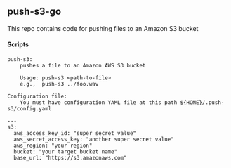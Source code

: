 ## push-s3-go

This repo contains code for pushing files to an Amazon S3 bucket

#### Scripts
```
push-s3:
    pushes a file to an Amazon AWS S3 bucket

    Usage: push-s3 <path-to-file>
    e.g.,  push-s3 ../foo.wav

Configuration file:
    You must have configuration YAML file at this path ${HOME}/.push-s3/config.yaml

---
s3:
  aws_access_key_id: "super secret value"
  aws_secret_access_key: "another super secret value"
  aws_region: "your region"
  bucket: "your target bucket name"
  base_url: "https://s3.amazonaws.com"
```
